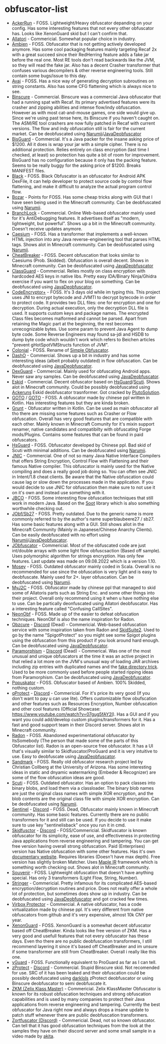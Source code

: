 # obfuscator-list
* [AckerRun](https://github.com/YumeGod/AckerunObfOpenSource) - FOSS. Lightweight/Heavy obfuscator depanding on your config. Has some interesting features that not every other obfuscator has. Looks like XenonGuard skid but I can't confirm that.
* [Allatori](http://www.allatori.com/) - Commericial. Somewhat popular choice in industry.
* [Ambien](https://github.com/iiiiiiiris/Ambien) - FOSS. Obfuscator that is not getting actively developed anymore. Has some cool packaging features mainly targeting Recaf 2x with a great succeed since their RedHerring feature adds a fake jar before the real one. Most RE tools don't read backwards like the JVM, so they will read the fake jar. Also has a decent Crasher transformer that confuses various decompilers & other reverse engineering tools. Still contain some bugs/issue to this day.
* [Avaj](https://github.com/cg-dot/avaj) - FOSS. Has a nice way of generating decryption subroutines on string constants. Also has some CFG flattening which is always nice to see.
* [Binscure](http://www.bisguard.com/) - Commercial. Binscure was a commercial Java obfuscator that had a running spat with Recaf. Its primary advertised features were its crasher and zipping abilities and intense flow/indy obfuscation. However as with most cat-and-mouse games, one side would give up. Since we're using past tense here, its Binscure if you haven't caught on. The ASM/RE tool crashers are now fully patched in Recaf with current versions. The flow and indy obfuscation still is fair for the current market. Can be deobfuscated using [Narumii](https://github.com/narumii/Deobfuscator)/[JavaDeobfuscator](https://github.com/java-deobfuscator/deobfuscator)
* [BisGuard](http://www.bisguard.com/) - Commercial. It's a Java packer for the insane asking price of $1200. All it does is wrap your jar with a simple cipher. There is no additional protection. Relies entirely on class encryption (last time I checked, at least) so protection has quite a bit of room for improvement. BisGuard has no configuration because it only has the packing feature. Seems to be really buggy for the asking price of $1200. Breaks MANIFEST files.
* [Black](https://github.com/CodingGay/BlackObfuscator) - FOSS. Black Obfuscator is an obfuscator for Android APK DexFile, it can help developer to protect source code by control flow flattening, and make it difficult to analyze the actual program control flow.
* [Bozar](https://github.com/vimasig/Bozar) - Points for FOSS. Has some cheap tricks along with GUI that I have seen being used in the Minecraft community. Can be deobfuscated using [Narumii](https://github.com/narumii/Deobfuscator).
* [BranchLock](https://branchlock.net/) - Commercial. Online Web-based obfuscator mainly used for it's AntiDebugging features. It advertises itself as "modern, lightweight, but powerful". Shows up a bit in the Minecraft community. Doesn't receive updates anymore.
* [Caesium](https://github.com/sim0n/Caesium) - FOSS. Has a transformer that implements a well-known HTML injection into any Java reverse-engineering tool that parses HTML tags. Shows alot in Minecraft community. Can be deobfuscated using [Narumii](https://github.com/narumii/Deobfuscator). 
* [CheatBreaker](https://github.com/CheatBreaker/Obf) - FOSS. Decent obfuscation that looks similar to Caesiums (Prob. Skidded). Obfuscation is overall decent. Shows in Minecraft community. Can be deobfuscated using [JavaDeobfuscator](https://github.com/java-deobfuscator/deobfuscator)
* [ClassGuard](https://zenofx.com/classguard/) - Commercial. Relies mostly on class encryption with hardcoded AES keys in native libs. Pretty easy IDA/Binary Ninja/Ghidra exercise if you want to flex on your blog on something. Can be deobfuscated using [JavaDeobfuscator](https://github.com/java-deobfuscator/deobfuscator).
* [CodeEncryptor+](https://github.com/4ra1n/code-encryptor-plus) - FOSS. It's 3 days old while im typing this. This project uses JNI to encrypt bytecode and JVMTI to decrypt bytecode in order to protect code. It provides two DLL files: one for encryption and one for decryption. During actual execution, only the decryption DLL file is used. It supports custom keys and package names. The encrypted Class files becomes malformed and cannot be parsed. Apart from retaining the Magic part at the beginning, the rest becomes unrecognizable bytes. Use some param to prevent Java Agent to dump byte code. Some Reverse Engineers may found sa-jdi and HSDB to dump byte code which wouldn't work which refers to Beichen articles "prevent gHotSpotVMStructs function of JVM".
* [Colonial](https://github.com/ColonialBuilders/ColonialObfuscator) - FOSS. Rename of [Simple Obfuscator](https://gitlab.com/nickfreeman/SimpleObfuscator).
* [DashO](https://www.preemptive.com/products/dasho/overview) - Commercial. Shows up a bit in industry and has some interesting ideas (albeit probably outdated) in flow obfuscation. Can be deobfuscated using [JavaDeobfuscator](https://github.com/java-deobfuscator/deobfuscator).
* [DexGuard](https://www.guardsquare.com/dexguard) - Commercial. Mainly used for obfuscating Android apps. Never saw any samples. Can be deobfuscated using [JavaDeobfuscator](https://github.com/java-deobfuscator/deobfuscator).
* [Eskid](https://github.com/PlutoSolutions/EskidRewrite) - Commercial. Decent obfuscator based on [HsGuard](https://github.com/3000IQPlay/HsGuard-Obfuscator)/[Scuti](https://github.com/netindev/scuti/tree/master). Shows alot in Minecraft community. Could be possibly deobfuscated using [Ackeruns](https://github.com/AckerRun1337) Eskid deobfuscator trasnformer. Got cracked by [PlutoSolution](https://github.com/PlutoSolutions).
* [GOTO](https://github.com/Dimples1337/goto-java-obfuscator) / [GOTO](https://github.com/KgDW/GOTOObfuscator) - FOSS. A obfuscator made by chinese ppl written in Kotlin. Has interesting features but they are kinda broken.
* [Grunt](https://github.com/SpartanB312/Grunt) - Obfuscator written in Kotlin. Can be used as main obfuscator all tho there are missing some features such as Crasher or Flow obfuscation. Overall has very good features that are compatible with each other. Mainly known in Minecraft Comunity for it's mixin support renamer, native candidates and compatibilty with obfuscating Forge mods/Plugins. Contains some features that can be found in paid obfuscators.
* [HsGuard](https://github.com/3000IQPlay/HsGuard-Obfuscator) - FOSS. Obfuscator developed by Chinese ppl. Bad skid of Scuti with minimal additions. Can be deobfuscated using [Narumii](https://github.com/narumii/Deobfuscator).
* [JNIC](https://jnic.dev) - Commercial. One of not so many Java Native Interface Compilers that offers String Encryption, Control Flow with Flattening and their famous Native compiler. This obfuscator is mainly used for the Native compiling and does a really good job doing so. You can often see JNIC in Intent/1.8 cheat clients. Be aware that the Native obfuscation could cause lag or slow down the processes made in the application. If you would decide to use JNIC for obfuscation then make sure to not use it on it's own and instead use something with it.
* [JBCO](http://www.sable.mcgill.ca/JBCO/) - FOSS. Some interesting flow obfuscation techniques that still work in modern Java. Based on the [Soot](https://github.com/soot-oss/soot) library which is also something worthwhile checking out.
* [JObf/Sb27](https://github.com/superblaubeere27/obfuscator) - FOSS. Pretty outdated. Due to the generic name is more commonly referred to by the author's name superblaubeere27 / sb27. Has some basic features along with a GUI. Still shows allot in the Minecraft Community (Mainly in Japanese/Chinese Anarchy Clients). Can be easily deobfuscated with no effort using [Narumii](https://github.com/narumii/Deobfuscator)/[JavaDeobfuscator](https://github.com/java-deobfuscator/deobfuscator).
* [JObfuscator](https://www.pelock.com/products/jobfuscator) - Commericial. Most of the obfuscated code are just int/double arrays with some light flow obfuscsaction (Based off sample). Uses polymorphic algorithm for strings encryption. Has only few features. Last update was made on 09.08.2022 which is a version 1.10.
* [Mosey](https://github.com/Hippo/Mosey) - FOSS. Outdated obfuscator mainly coded in Scala. Overall is no recommended for use since the obfuscation is very light and is easy to deobfuscate. Mainly used for 2+. layer obfuscation. Can be deobfuscated using [Narumii](https://github.com/narumii/Deobfuscator).
* [MyJ2C](https://github.com/MyJ2c/Open-MyJ2c) - FOSS. Obfuscator made by chinese ppl that managed to skid some of Allatoris parts such as String Enc. and some other things into their project. Overall only recommend using it when u have nothing else to use. Can be partically deonfuscated using Allatori deobfuscator. Has a interesting feature called "Confusing CallSites".
* [NeonObf](https://github.com/MoofMonkey/NeonObf) - FOSS. Made up of the easier to defeat obfuscation techniques.  NeonObf is also the name inspiration for Radon.
* [Obzcure](https://obzcu.re/) - [Discord](https://discordapp.com/invite/fUCPxq8) (Dead) - Commericial. Web-based obfuscation service with some inspiration taken from Radon and [SkidSuite2](https://github.com/GenericException/SkidSuite/tree/master/archive/skidsuite-2). Used to go by the name "SpigotProtect" so you might see some Spigot plugins using the obfuscation from this product if you look around hard enough. Can be deobfuscated using [JavaDeobfuscator](https://github.com/java-deobfuscator/deobfuscator). 
* [Paramorphism](https://paramorphism.dev/) - [Discord](https://discordapp.com/invite/k9DPvEy) (Dead) - Commerical. Was one of the most unusual and unique obfuscators at the time it was an active project in that relied a lot more on the JVM's unusual way of loading JAR archives including zip entries with duplicated names and the [fake directory trick](https://github.com/x4e/fakedirectory). Used to be more commonly used before people started ripping ideas from Paramorphism. Can be deobfuscated using [JavaDeobfuscator](https://github.com/java-deobfuscator/deobfuscator).
* [Popuskator](https://github.com/erxson/Popuskator) - FOSS. Obfuscator based of Ambien. 100% Skidded, nothing custom.
* [qProtect](https://mdma.dev/) - [Discord](https://discord.gg/PrxktvRTt9) - Commericial. For it's price its very good (If you don't want to pay u can use lite). Offers customizable flow obufscation and  other features such as Resources Encryption, Number obfuscation and other cool features (Official Showcase: https://www.youtube.com/watch?v=07gug5fAY2I). Has a GUI and if you want you could add/develop custom plugins/transformers for it. Has a fast and good support team in their Discord server. Shows alot in Minecraft community.
* [Radon](https://github.com/ItzSomebody/radon) - FOSS. Abandoned experimentational obfuscator by ItsSomebody (The person that made some of the parts of this Obfuscator list). Radon is an open-source free obfuscator. It has a UI that's visually similar to Skidfuscator/ProGuard and it is very intuitive to use. Easy to deobfuscate using [JavaDeobfuscator](https://github.com/java-deobfuscator/deobfuscator).
* [Sandmark](http://sandmark.cs.arizona.edu) - FOSS. Really old obfuscator research project led by Christian Collberg at the University of Arizona. Has some interesting ideas in static and dnyamic watermarking (Embeder & Recognizer) are some of the flow obfuscation ideas are good.
* [Scuti](https://github.com/netindev/scuti) - FOSS. Outdated obfuscator. Has an option to pack classes into binary blobs, and load them via a classloader. The binary blob names are just the original class names with simple XOR encryption, and the blob contents are the original class file with simple XOR encryption. Can be deobfuscated using [Narumii](https://github.com/narumii/Deobfuscator).
* [Sentinel](https://cdn.discordapp.com/attachments/972906162641076317/972942077669310556/SentinelObf-1.0-SNAPSHOT-all-obf.jar) - [Discord](https://discord.gg/y3s9qq5Q) - FOSS. Dead, Obfuscator mainly known in Minecraft community. Has some basic features. Currently there are no public transformers for it and still can be used. If you decide to use it make sure to use key "sentinelisback" once you run it in cmd.
* [Skidfusctor](https://github.com/skidfuscatordev/skidfuscator-java-obfuscator) - [Discord](https://discord.gg/srFPwUPFX3) - FOSS/Commericial. Skidfuscator is known obfuscator for its simplicity, ease of use, and effectiveness in protecting Java applications from reverse engineering and tampering. You can get free version having overall strong obfuscation. Paid (Enterprises) version has Native obfuscation with some other features. Has it's own [documentary website](https://skidfuscator.dev/docs/). Requires libraries (Doesn't have max depth). Free version has slightly broken Matcher. Uses [Maple IR](https://github.com/LLVM-but-worse/maple-ir) framework which is something worth checking out. Shows alot in Minecraft community.
* [Souvenir](https://github.com/Body-Alhoha/Souvenir) - FOSS. Lightweight obfuscation that doesn't have anything special. Has only 3 transformers (Light Flow, String, Number).
* [Stringer](https://jfxstore.com/stringer/) - Commericial. Pretty infamous for its complicated AES-based encryption/decryption routines and price. Does not really offer a whole lot of protection, but sometimes does show up in industry. Can be deobfuscated using [JavaDeobfuscator](https://github.com/java-deobfuscator/deobfuscator) and got cracked few times.
* [Virbox Protector](https://lm.virbox.com/product/8.html) - Commercial. A native obfuscator, has a code virtualization made by chinese ppl. It's very different from native obfuscators from github and it's very expensive, almost 10k CNY per year.
* [XenonGuard](https://github.com/darklol9/Some-Java-Obfuscator) - FOSS. XenonGuard is a somewhat decent obfuscator based off CheatBreaker. Kinda looks like free version of ZKM. Has a very good and usefull features that not every obfuscator has these days. Even tho there are no public deobfuscation transformers, I still recommend layering it since it's based off CheatBreaker and im unsure if some transformer are still from CheatBreaker. Overall i really like this one.
* [yGuard](https://www.yworks.com/products/yguard) - FOSS. Functionally equivalent to ProGuard as far as I can tell.
* [zProtect](https://github.com/JessSystemV/zProtect) - [Discord](https://discord.com/invite/dnGKGuwvGH) - Commercial. Stupid Binscure skid. Not recomended for use. SRC of it has been leaked and their obfuscation could be possibly deobfuscated using [darklols](https://github.com/darklol9) zProtect deobfuscator or using Binscure deobfuscator to semi deobfuscate it.
* [ZKM (Zelix Klass Master)](https://github.com/JessSystemV/zProtect) - Commericial. Zelix KlassMaster Obfuscator is known for its robust obfuscation techniques and strong obfuscation capabilities and is used by many companies to protect their Java applications from reverse engineering and tampering. Currently the best obfuscator for Java right now and always drops a insane update to patch stuff whenever there are public deobfuscation transformers.
* [Zortfuscator (Discord)](https://discord.gg/A3wsGKWGSc) - Commericial. Dead, not so known obfuscator. Can tell that it has good obfuscation techniques from the look at the samples they have on their discord server and some small sample in a video made by [akita](https://www.youtube.com/watch?v=0B9SPdt75JQ).
